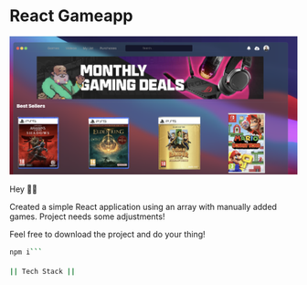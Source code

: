# React Gameapp

![Screenshot](https://github.com/JPereyra7/React---GameApp/blob/main/src/assets/bgscrnsh.png?raw=true)

Hey 👋🏼

Created a simple React application using an array with manually added games. Project needs some adjustments!

Feel free to download the project and do your thing!

```bash
npm i```

|| Tech Stack ||
